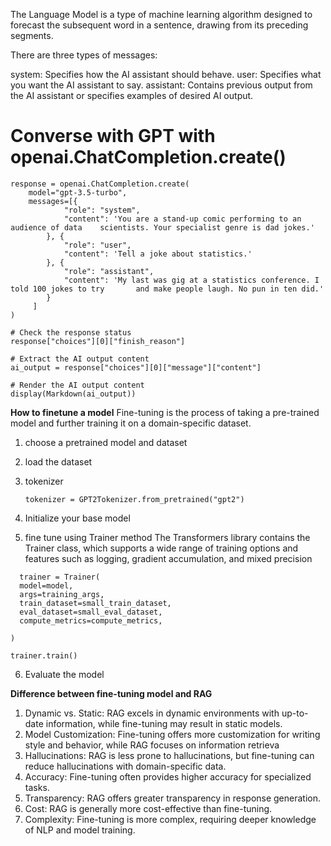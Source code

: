 The Language Model is a type of machine learning algorithm designed to forecast the subsequent word in a sentence, drawing from its preceding segments. 

There are three types of messages:

system: Specifies how the AI assistant should behave.
user: Specifies what you want the AI assistant to say.
assistant: Contains previous output from the AI assistant or specifies examples of desired AI output.

# Converse with GPT with openai.ChatCompletion.create()
```
response = openai.ChatCompletion.create(
    model="gpt-3.5-turbo",
    messages=[{
            "role": "system",
            "content": 'You are a stand-up comic performing to an audience of data    scientists. Your specialist genre is dad jokes.'
        }, {
            "role": "user",
            "content": 'Tell a joke about statistics.'
        }, {
            "role": "assistant",
            "content": 'My last was gig at a statistics conference. I told 100 jokes to try       and make people laugh. No pun in ten did.'
        }
     ]
)

# Check the response status
response["choices"][0]["finish_reason"]

# Extract the AI output content
ai_output = response["choices"][0]["message"]["content"]

# Render the AI output content
display(Markdown(ai_output))
```
**How to finetune a model**
Fine-tuning is the process of taking a pre-trained model and further training it on a domain-specific dataset.
1. choose a pretrained model and dataset
2. load the dataset
3. tokenizer
   ```
   tokenizer = GPT2Tokenizer.from_pretrained("gpt2")
   ```

4. Initialize your base model
5. fine tune using Trainer method
    The Transformers library contains the Trainer class, which supports a wide range of training options and features such as logging, gradient accumulation, and mixed precision
 ```
   trainer = Trainer(
   model=model,
   args=training_args,
   train_dataset=small_train_dataset,
   eval_dataset=small_eval_dataset,
   compute_metrics=compute_metrics,

)

trainer.train()
```
6. Evaluate the model

**Difference between fine-tuning model and RAG**
1. Dynamic vs. Static: RAG excels in dynamic environments with up-to-date information, while fine-tuning may result in static models.
2. Model Customization: Fine-tuning offers more customization for writing style and behavior, while RAG focuses on information retrieva
3. Hallucinations: RAG is less prone to hallucinations, but fine-tuning can reduce hallucinations with domain-specific data.
4. Accuracy: Fine-tuning often provides higher accuracy for specialized tasks.
5. Transparency: RAG offers greater transparency in response generation.
6. Cost: RAG is generally more cost-effective than fine-tuning.
7. Complexity: Fine-tuning is more complex, requiring deeper knowledge of NLP and model training.
